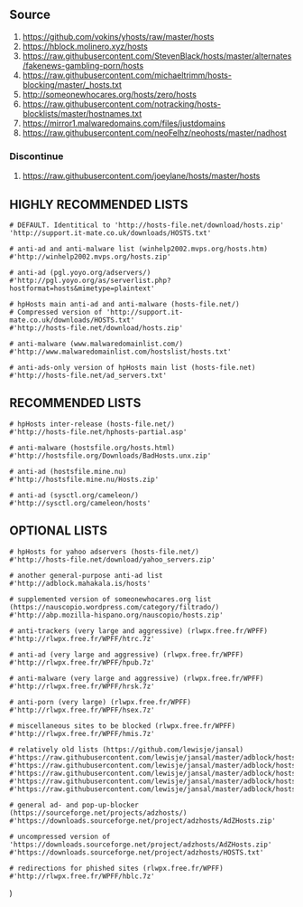 ## Source
1. https://github.com/vokins/yhosts/raw/master/hosts
2. https://hblock.molinero.xyz/hosts
3. https://raw.githubusercontent.com/StevenBlack/hosts/master/alternates/fakenews-gambling-porn/hosts
6. https://raw.githubusercontent.com/michaeltrimm/hosts-blocking/master/_hosts.txt
8. http://someonewhocares.org/hosts/zero/hosts
9. https://raw.githubusercontent.com/notracking/hosts-blocklists/master/hostnames.txt
10. https://mirror1.malwaredomains.com/files/justdomains 
11. https://raw.githubusercontent.com/neoFelhz/neohosts/master/nadhost 

### Discontinue
1. https://raw.githubusercontent.com/joeylane/hosts/master/hosts

## HIGHLY RECOMMENDED LISTS

    # DEFAULT. Identitical to 'http://hosts-file.net/download/hosts.zip'
    'http://support.it-mate.co.uk/downloads/HOSTS.txt'

    # anti-ad and anti-malware list (winhelp2002.mvps.org/hosts.htm)
    #'http://winhelp2002.mvps.org/hosts.zip'

    # anti-ad (pgl.yoyo.org/adservers/)
    #'http://pgl.yoyo.org/as/serverlist.php?hostformat=hosts&mimetype=plaintext'

    # hpHosts main anti-ad and anti-malware (hosts-file.net/)
    # Compressed version of 'http://support.it-mate.co.uk/downloads/HOSTS.txt'
    #'http://hosts-file.net/download/hosts.zip'

    # anti-malware (www.malwaredomainlist.com/)
    #'http://www.malwaredomainlist.com/hostslist/hosts.txt'

    # anti-ads-only version of hpHosts main list (hosts-file.net)
    #'http://hosts-file.net/ad_servers.txt'

## RECOMMENDED LISTS
    # hpHosts inter-release (hosts-file.net/)
    #'http://hosts-file.net/hphosts-partial.asp'

    # anti-malware (hostsfile.org/hosts.html)
    #'http://hostsfile.org/Downloads/BadHosts.unx.zip'

    # anti-ad (hostsfile.mine.nu)
    #'http://hostsfile.mine.nu/Hosts.zip'

    # anti-ad (sysctl.org/cameleon/)
    #'http://sysctl.org/cameleon/hosts'

## OPTIONAL LISTS
    # hpHosts for yahoo adservers (hosts-file.net/)
    #'http://hosts-file.net/download/yahoo_servers.zip'

    # another general-purpose anti-ad list
    #'http://adblock.mahakala.is/hosts'

    # supplemented version of someonewhocares.org list (https://nauscopio.wordpress.com/category/filtrado/)
    #'http://abp.mozilla-hispano.org/nauscopio/hosts.zip'

    # anti-trackers (very large and aggressive) (rlwpx.free.fr/WPFF)
    #'http://rlwpx.free.fr/WPFF/htrc.7z'

    # anti-ad (very large and aggressive) (rlwpx.free.fr/WPFF)
    #'http://rlwpx.free.fr/WPFF/hpub.7z'

    # anti-malware (very large and aggressive) (rlwpx.free.fr/WPFF)
    #'http://rlwpx.free.fr/WPFF/hrsk.7z'

    # anti-porn (very large) (rlwpx.free.fr/WPFF)
    #'http://rlwpx.free.fr/WPFF/hsex.7z'

    # miscellaneous sites to be blocked (rlwpx.free.fr/WPFF)
    #'http://rlwpx.free.fr/WPFF/hmis.7z'

    # relatively old lists (https://github.com/lewisje/jansal)
    #'https://raw.githubusercontent.com/lewisje/jansal/master/adblock/hostsbig'
    #'https://raw.githubusercontent.com/lewisje/jansal/master/adblock/hostsbk'
    #'https://raw.githubusercontent.com/lewisje/jansal/master/adblock/hostsbkp'
    #'https://raw.githubusercontent.com/lewisje/jansal/master/adblock/hostsrt'
    #'https://raw.githubusercontent.com/lewisje/jansal/master/adblock/hostsu'

    # general ad- and pop-up-blocker (https://sourceforge.net/projects/adzhosts/)
    #'https://downloads.sourceforge.net/project/adzhosts/AdZHosts.zip'

    # uncompressed version of 'https://downloads.sourceforge.net/project/adzhosts/AdZHosts.zip'
    #'https://downloads.sourceforge.net/project/adzhosts/HOSTS.txt'

    # redirections for phished sites (rlwpx.free.fr/WPFF)
    #'http://rlwpx.free.fr/WPFF/hblc.7z'
)

